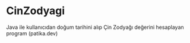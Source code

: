 # CinZodyagi
Java ile kullanıcıdan doğum tarihini alıp Çin Zodyağı değerini hesaplayan program (patika.dev)
